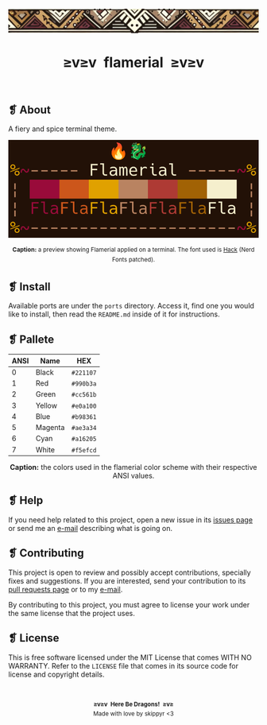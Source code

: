 <p align="center">
    <img alt="" src="assets/ornament.png" />
</p>
<h1 align="center">≥v≥v&ensp;flamerial&ensp;≥v≥v</h1>
<p align="center">
    <img alt="" src="https://img.shields.io/github/license/skippyr/flamerial?style=plastic&label=%E2%B8%96%20license&labelColor=%23221107&color=%23990b3a" />
    &nbsp;
    <img alt="" src="https://img.shields.io/github/v/tag/skippyr/flamerial?style=plastic&label=%E2%B8%96%20tag&labelColor=%23221107&color=%23990b3a" />
    &nbsp;
    <img alt="" src="https://img.shields.io/github/commit-activity/t/skippyr/flamerial?style=plastic&label=%E2%B8%96%20commits&labelColor=%23221107&color=%23990b3a" />
    &nbsp;
    <img alt="" src="https://img.shields.io/github/stars/skippyr/flamerial?style=plastic&label=%E2%B8%96%20stars&labelColor=%23221107&color=%23990b3a" />
</p>

## ❡ About

A fiery and spice terminal theme.

<p align="center">
    <img alt="" src="assets/preview.png" width="700" />
    <p align="center"><sup><strong>Caption:</strong> a preview showing Flamerial applied on a terminal. The font used is <a href="https://www.nerdfonts.com/font-downloads">Hack</a> (Nerd Fonts patched).</sup></p>
</p>

## ❡ Install

Available ports are under the `ports` directory. Access it, find one you would like to install, then read the `README.md` inside of it for instructions.

## ❡ Pallete

<table align="center">
    <thead>
        <tr>
            <th>ANSI</th>
            <th>Name</th>
            <th>HEX</th>
        </tr>
    </thead>
    <tbody>
        <tr>
            <td>0</td>
            <td>Black</td>
            <td><code>#221107</code></td>
        </tr>
        <tr>
            <td>1</td>
            <td>Red</td>
            <td><code>#990b3a</code></td>
        </tr>
        <tr>
            <td>2</td>
            <td>Green</td>
            <td><code>#cc561b</code></td>
        </tr>
        <tr>
            <td>3</td>
            <td>Yellow</td>
            <td><code>#e0a100</code></td>
        </tr>
        <tr>
            <td>4</td>
            <td>Blue</td>
            <td><code>#b98361</code></td>
        </tr>
        <tr>
            <td>5</td>
            <td>Magenta</td>
            <td><code>#ae3a34</code></td>
        </tr>
        <tr>
            <td>6</td>
            <td>Cyan</td>
            <td><code>#a16205</code></td>
        </tr>
        <tr>
            <td>7</td>
            <td>White</td>
            <td><code>#f5efcd</code></td>
        </tr>
    </tbody>
</table>
<p align="center"><strong>Caption:</strong> the colors used in the flamerial color scheme with their respective ANSI values.</p>

## ❡ Help

If you need help related to this project, open a new issue in its [issues page](https://github.com/skippyr/flamerial/issues) or send me an [e-mail](mailto:skippyr.developer@gmail.com) describing what is going on.

## ❡ Contributing

This project is open to review and possibly accept contributions, specially fixes and suggestions. If you are interested, send your contribution to its [pull requests page](https://github.com/skippyr/flamerial/pulls) or to my [e-mail](mailto:skippyr.developer@gmail.com).

By contributing to this project, you must agree to license your work under the same license that the project uses.

## ❡ License

This is free software licensed under the MIT License that comes WITH NO WARRANTY. Refer to the `LICENSE` file that comes in its source code for license and copyright details.

&ensp;
<p align="center"><sup><strong>≥v≥v&ensp;Here Be Dragons!&ensp;≥v≥</strong><br />Made with love by skippyr <3</sup></p>
